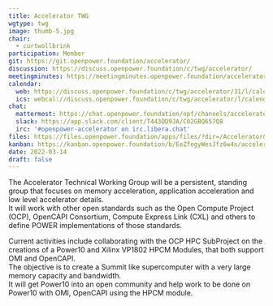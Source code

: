 ```yaml
---
title: Accelerator TWG
wgtype: twg
image: thumb-5.jpg
chair:
  - curtwollbrink
participation: Member
git: https://git.openpower.foundation/accelerator/
discussion: https://discuss.openpower.foundation/c/twg/accelerator/
meetingminutes: https://meetingminutes.openpower.foundation/accelerator/
calendar:
  web: https://discuss.openpower.foundation/c/twg/accelerator/31/l/calendar
  ics: webcal://discuss.openpower.foundation/c/twg/accelerator/l/calendar.ics
chat:
  mattermost: https://chat.openpower.foundation/opf/channels/accelerator
  slack: https://app.slack.com/client/T443QD9JA/C02GBQ657Q8
  irc: '#openpower-accelerator on irc.libera.chat'
files: https://files.openpower.foundation/apps/files/?dir=/Accelerator&fileid=458
kanban: https://kanban.openpower.foundation/b/EeZfegyWesJfz6w4s/accelerator
date: 2022-03-14
draft: false
---
```


The Accelerator Technical Working Group will be a persistent, standing group that focuses on
memory acceleration, application acceleration and low level accelerator details.  
It will work with other open standards such as the Open Compute Project (OCP), OpenCAPI Consortium, Compute Express Link (CXL)
and others to define POWER implementations of those standards.  

Current activities include collaborating with the OCP HPC SubProject on the creations of a Power10 and Xilinx VP1802 HPCM Modules,
that both support OMI and OpenCAPI.  
The objective is to create a Summit like supercomputer with a very large memory capacity and bandwidth.  
It will get Power10 into an open community and help work to be done on Power10 with OMI, OpenCAPI using the HPCM module.  

